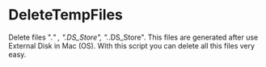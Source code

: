 # DeleteTempFiles
Delete files "._" , ".DS_Store", "._.DS_Store". This files are generated after use External Disk in Mac (OS). With this script you can delete all this files very easy.
